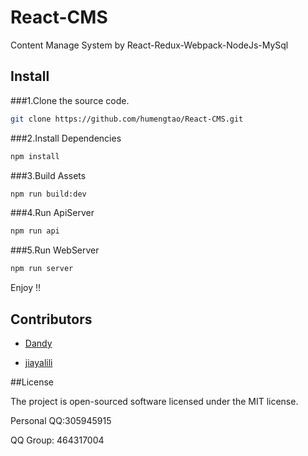 # React-CMS
Content Manage System by React-Redux-Webpack-NodeJs-MySql 

## Install
###1.Clone the source code.
```bash
git clone https://github.com/humengtao/React-CMS.git
```
###2.Install Dependencies
```bash
npm install
```
###3.Build Assets
```bash
npm run build:dev
```
###4.Run ApiServer
```bash
npm run api
```
###5.Run WebServer
```bash
npm run server
```
Enjoy !! 

## Contributors
* [Dandy](https://github.com/humengtao)

* [jiayalili](https://github.com/jiayalili)

##License

The project is open-sourced software licensed under the MIT license.

Personal QQ:305945915
 
QQ Group: 464317004
